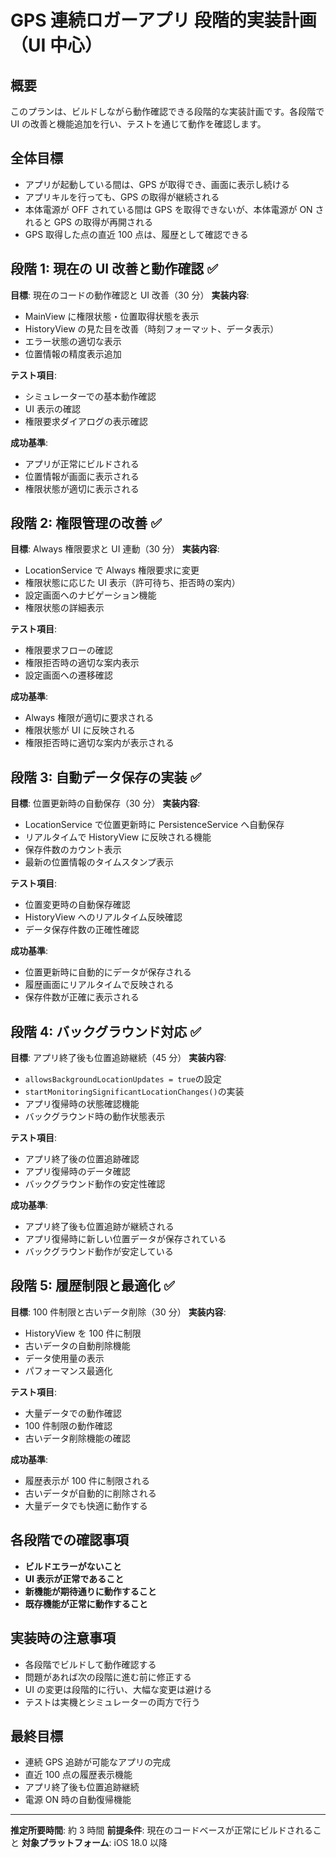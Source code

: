 # GPS 連続ロガーアプリ 段階的実装計画（UI 中心）

## 概要

このプランは、ビルドしながら動作確認できる段階的な実装計画です。各段階で UI の改善と機能追加を行い、テストを通じて動作を確認します。

## 全体目標

- アプリが起動している間は、GPS が取得でき、画面に表示し続ける
- アプリキルを行っても、GPS の取得が継続される
- 本体電源が OFF されている間は GPS を取得できないが、本体電源が ON されると GPS の取得が再開される
- GPS 取得した点の直近 100 点は、履歴として確認できる

## 段階 1: 現在の UI 改善と動作確認 ✅

**目標**: 現在のコードの動作確認と UI 改善（30 分）
**実装内容**:

- MainView に権限状態・位置取得状態を表示
- HistoryView の見た目を改善（時刻フォーマット、データ表示）
- エラー状態の適切な表示
- 位置情報の精度表示追加

**テスト項目**:

- シミュレーターでの基本動作確認
- UI 表示の確認
- 権限要求ダイアログの表示確認

**成功基準**:

- アプリが正常にビルドされる
- 位置情報が画面に表示される
- 権限状態が適切に表示される

## 段階 2: 権限管理の改善 ✅

**目標**: Always 権限要求と UI 連動（30 分）
**実装内容**:

- LocationService で Always 権限要求に変更
- 権限状態に応じた UI 表示（許可待ち、拒否時の案内）
- 設定画面へのナビゲーション機能
- 権限状態の詳細表示

**テスト項目**:

- 権限要求フローの確認
- 権限拒否時の適切な案内表示
- 設定画面への遷移確認

**成功基準**:

- Always 権限が適切に要求される
- 権限状態が UI に反映される
- 権限拒否時に適切な案内が表示される

## 段階 3: 自動データ保存の実装 ✅

**目標**: 位置更新時の自動保存（30 分）
**実装内容**:

- LocationService で位置更新時に PersistenceService へ自動保存
- リアルタイムで HistoryView に反映される機能
- 保存件数のカウント表示
- 最新の位置情報のタイムスタンプ表示

**テスト項目**:

- 位置変更時の自動保存確認
- HistoryView へのリアルタイム反映確認
- データ保存件数の正確性確認

**成功基準**:

- 位置更新時に自動的にデータが保存される
- 履歴画面にリアルタイムで反映される
- 保存件数が正確に表示される

## 段階 4: バックグラウンド対応 ✅

**目標**: アプリ終了後も位置追跡継続（45 分）
**実装内容**:

- `allowsBackgroundLocationUpdates = true`の設定
- `startMonitoringSignificantLocationChanges()`の実装
- アプリ復帰時の状態確認機能
- バックグラウンド時の動作状態表示

**テスト項目**:

- アプリ終了後の位置追跡確認
- アプリ復帰時のデータ確認
- バックグラウンド動作の安定性確認

**成功基準**:

- アプリ終了後も位置追跡が継続される
- アプリ復帰時に新しい位置データが保存されている
- バックグラウンド動作が安定している

## 段階 5: 履歴制限と最適化 ✅

**目標**: 100 件制限と古いデータ削除（30 分）
**実装内容**:

- HistoryView を 100 件に制限
- 古いデータの自動削除機能
- データ使用量の表示
- パフォーマンス最適化

**テスト項目**:

- 大量データでの動作確認
- 100 件制限の動作確認
- 古いデータ削除機能の確認

**成功基準**:

- 履歴表示が 100 件に制限される
- 古いデータが自動的に削除される
- 大量データでも快適に動作する

## 各段階での確認事項

- **ビルドエラーがないこと**
- **UI 表示が正常であること**
- **新機能が期待通りに動作すること**
- **既存機能が正常に動作すること**

## 実装時の注意事項

- 各段階でビルドして動作確認する
- 問題があれば次の段階に進む前に修正する
- UI の変更は段階的に行い、大幅な変更は避ける
- テストは実機とシミュレーターの両方で行う

## 最終目標

- 連続 GPS 追跡が可能なアプリの完成
- 直近 100 点の履歴表示機能
- アプリ終了後も位置追跡継続
- 電源 ON 時の自動復帰機能

---

**推定所要時間**: 約 3 時間
**前提条件**: 現在のコードベースが正常にビルドされること
**対象プラットフォーム**: iOS 18.0 以降
